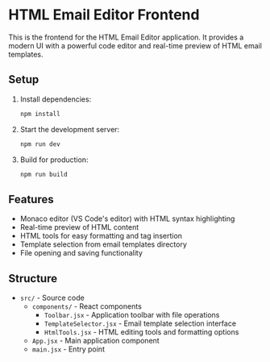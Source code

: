 # HTML Email Editor Frontend

This is the frontend for the HTML Email Editor application. It provides a modern UI with a powerful code editor and real-time preview of HTML email templates.

## Setup

1. Install dependencies:
   ```bash
   npm install
   ```

2. Start the development server:
   ```bash
   npm run dev
   ```

3. Build for production:
   ```bash
   npm run build
   ```

## Features

- Monaco editor (VS Code's editor) with HTML syntax highlighting
- Real-time preview of HTML content
- HTML tools for easy formatting and tag insertion
- Template selection from email templates directory
- File opening and saving functionality

## Structure

- `src/` - Source code
  - `components/` - React components
    - `Toolbar.jsx` - Application toolbar with file operations
    - `TemplateSelector.jsx` - Email template selection interface
    - `HtmlTools.jsx` - HTML editing tools and formatting options
  - `App.jsx` - Main application component
  - `main.jsx` - Entry point
